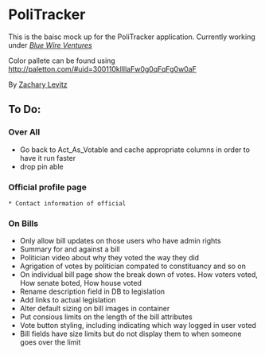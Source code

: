 # PoliTracker

This is the baisc mock up for the PoliTracker application.  Currently working under  [*Blue Wire Ventures*](http://bluewire.co)

Color pallete can be found using http://paletton.com/#uid=300110kllllaFw0g0qFqFg0w0aF

By [Zachary Levitz](http://bluewire.co)

## To Do:
### Over All
* Go back to Act_As_Votable and cache appropriate columns in order to have it run faster
* drop pin able
### Official profile page
	* Contact information of official
### On Bills
* Only allow bill updates on those users who have admin rights
* Summary for and against a bill
* Politician video about why they voted the way they did
* Agrigation of votes by politician compated to constituancy and so on
* On individual bill page show the break down of votes. How voters voted, How senate boted, How house voted
* Rename description field in DB to legislation
* Add links to actual legislation
* Alter default sizing on bill images in container
* Put consious limits on the length of the bill attributes
* Vote button styling, including indicating which way logged in user voted
* Bill fields have size limits but do not display them to when someone goes over the limit